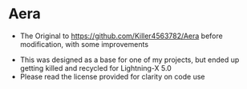 # Aera
* The Original to https://github.com/Killer4563782/Aera before modification, with some improvements
- This was designed as a base for one of my projects, but ended up getting killed and recycled for Lightning-X 5.0
- Please read the license provided for clarity on code use